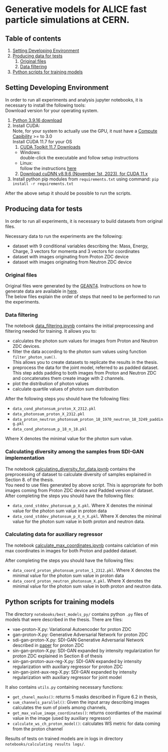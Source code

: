 # Generative models for ALICE fast particle simulations at CERN.

## Table of contents

1. [Setting Developing Environment](#setting-developing-environment)
2. [Producing data for tests](#producing-data-for-tests)
    1. [Original files](#original-files)
    2. [Data filtering](#data-filtering)
3. [Python scripts for training models](#python-scripts-for-training-models)

## Setting Developing Environment

In order to run all experiments and analysis jupyter notebooks, it is necessary to install the following tools: <br />Download version for your operating system.
1. [Python 3.9.16 download](https://www.python.org/downloads/release/python-3916/)
2. Install CUDA: <br />
    Note, for your system to actually use the GPU, it nust have a [Compute Capibility](https://developer.nvidia.com/cuda-gpus) >= to 3.0<br />
    Install CUDA 11.7 for your OS
   1. [CUDA Toolkit 11.7 Downloads](https://developer.nvidia.com/cuda-11-7-0-download-archive)<br />
   * Windows:<br /> double-click the executable and follow setup instructions<br />
   * Linux:<br /> follow the instructions [here](http://askubuntu.com/a/799185)<br />
   2. [Download cuDNN v8.9.6 (November 1st, 2023), for CUDA 11.x](https://developer.nvidia.com/rdp/cudnn-archive)
3. Install python pip modules from `requirements.txt` using command:
```pip install -r requirements.txt```

After the above setup it should be possible to run the scripts.


## Producing data for tests

In order to run all experiments, it is necessary to build datasets from original files.

Necessary data to run the experiments are the following:
- dataset with 9 conditional variables describing the: Mass, Energy, Charge, 3 vectors for momenta and 3 vectors for coordinates
- dataset with images originating from Proton ZDC device
- dataset with images originating from Neutron ZDC device

### Original files

Original files were generated by the [GEANT4](https://aapm.onlinelibrary.wiley.com/doi/10.1002/mp.13048).
Instructions on how to generate data are available in [here](https://twiki.cern.ch/twiki/bin/view/CMSPublic/SWGuideSimulation).<br />
The below files explain the order of steps that need to be performed to run the experiments. 

### Data filtering

The notebook <a href="notebooks/data_filtering.ipynb">data_filtering.ipynb</a> contains the initial preprocessing
and filtering needed for training. It allows you to:
- calculates the photon sum values for images from Proton and Neutron ZDC devices.
- filter the data according to the photon sum values using function `filter_photon_sum()`. <br />This allows you to create datasets to replicate the results in the thesis.
- preprocess the data for the joint model, referred to as padded dataset. <br /> This step adds padding to both images from Proton and Neutron ZDC and concatenates them create image with 2 channels.
- plot the distribution of photon values
- calculate quartile values of photon sum distribution

After the following steps you should have the following files:
- `data_cond_photonsum_proton_X_2312.pkl`
- `data_photonsum_proton_X_2312.pkl`
- `data_proton_neutron_photonsum_proton_18_1970_neutron_18_3249_padding.pkl`
- `data_cond_photonsum_p_18_n_18.pkl`

Where X denotes the minimal value for the photon sum value.

### Calculating diversity among the samples from SDI-GAN implementation

The notebook <a href="notebooks/calculating_diversity_for_data.ipynb">calculating_diversity_for_data.ipynb</a> contains the preprocessing of dataset to calculate diversity of samples explained in Section 8. of the thesis. <br />
You need to use files generated by above script. This is appropriate for both images coming from Proton ZDC device and Padded version of dataset. <br />
After completing the steps you should have the following files:
- `data_cond_stddev_photonsum_p_X.pkl`. Where X denotes the minimal value for the photon sum value in proton data
- `data_cond_stddev_photonsum_p_X_n_X.pkl`. Where X denotes the minimal value for the photon sum value in both proton and neutron data.

### Calculating data for auxiliary regressor
The notebook <a href="notebooks/auxilary regressor/calculate_max_coordinates.ipynb">calculate_max_coordinates.ipynb</a> contains calclation of min max coordinates in images for both Proton and padded dataset.

After completing the steps you should have the following files:
- `data_coord_proton_photonsum_proton_1_2312.pkl`. Where X denotes the minimal value for the photon sum value in proton data
- `data_coord_proton_neutron_photonsum_X.pkl`. Where X denotes the minimal value for the photon sum value in both proton and neutron data.

## Python scripts for training models

The directory `notebooks/best_models_py/` contains python `.py` files of models that were described in the thesis. There are files:
- vae-proton-X.py: Variational Autoencoder for proton ZDC
- gan-proton-X.py: Generative Adversarial Network for proton ZDC
- sdi-gan-proton-X.py: SDI-GAN Generative Adversarial Network described in [paper](https://arxiv.org/pdf/2207.01561.pdf)  for proton ZDC
- sin-gan-proton-X.py: SDI-GAN expanded by intensity regularization for proton ZDC explained in Section 8 of thesis
- sin-gan-proton-aux-reg-X.py: SDI-GAN expanded by intensity regularization with auxiliary regressor for proton ZDC
- sin-gan-joint-aux-reg-X.py: SDI-GAN expanded by intensity regularization with auxiliary regressor for joint model

It also contains `utils.py` containing necessary functions:
- `get_chanel_masks()`: returns 5 masks described in Figure 6.2 in thesis,
- `sum_channels_parallel()`: Given the input array describing images calculates the sum of pixels among channels,
- `get_max_value_image_coordinates()`: returns coordiantes of the maximal value in the image (used by auxiliary regressor)
- `calculate_ws_ch_proton_model()`: calculates WS metric for data coming from the proton channel



Results of tests on trained models are in logs in directory `notebooks/calculating results logs/`.

